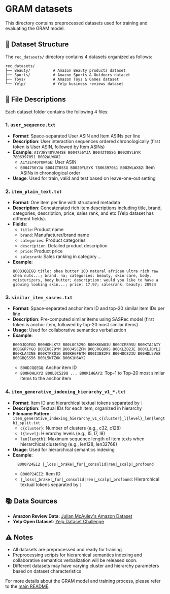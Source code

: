 # GRAM datasets

This directory contains preprocessed datasets used for training and evaluating the GRAM model.

## 📁 Dataset Structure

The `rec_datasets/` directory contains 4 datasets organized as follows:

```
rec_datasets/
├── Beauty/          # Amazon Beauty products dataset
├── Sports/          # Amazon Sports & Outdoors dataset  
├── Toys/            # Amazon Toys & Games dataset
└── Yelp/            # Yelp business reviews dataset
```

## 📄 File Descriptions

Each dataset folder contains the following 4 files:

### 1. `user_sequence.txt`
- **Format**: Space-separated User ASIN and Item ASINs per line
- **Description**: User interaction sequences ordered chronologically (first token is User ASIN, followed by Item ASINs)
- **Example**: `A1YJEY40YUW4SE B004756YJA B004ZT0SSG B0020YLEYK 7806397051 B002WLWX82`
  - `A1YJEY40YUW4SE`: User ASIN
  - `B004756YJA B004ZT0SSG B0020YLEYK 7806397051 B002WLWX82`: Item ASINs in chronological order
- **Usage**: Used for train, valid and test based on leave-one-out setting

### 2. `item_plain_text.txt`
- **Format**: One item per line with structured metadata
- **Description**: Concatenated rich item descriptions including title, brand, categories, description, price, sales rank, and etc (Yelp dataset has different fields).
- **Fields**:
  - `title`: Product name
  - `brand`: Manufacturer/brand name
  - `categories`: Product categories
  - `description`: Detailed product description
  - `price`: Product price
  - `salesrank`: Sales ranking in category
  ...
- **Example**: 
  ```
  B00DJQQEGQ title: shea butter 100 natural african ultra rich raw shea nuts...; brand: na; categories: beauty, skin care, body, moisturizers, body butter; description: would you like to have a glowing looking skin...; price: 17.97; salesrank: beauty: 20924
  ```

### 3. `similar_item_sasrec.txt`
- **Format**: Space-separated anchor item ID and top-20 similar item IDs per line
- **Description**: Pre-computed similar items using SASRec model (first token is anchor item, followed by top-20 most similar items)
- **Usage**: Used for collaborative semantics verbalization
- **Example**:
    ```
    B00DJQQEGQ B00HOHLKY2 B00L0C529Q B00KKKW03U B00JCE89SU B00KTAJAIY B00GGR7YGO B00IU079YM B00J4SCZFM B00JRGQ09S B00KLZO2JE B00KLJDYL2 B00KLA4INE B00KTP8Q1G B00KH6F6TM B00IIB82FS B00H8C82IU B00HDL5VA8 B00GBQSS56 B00L5KTZ0K B00K1H6AY2
    ```
    - `B00DJQQEGQ`: Anchor item ID
    - `B00HOHLKY2 B00L0C529Q ... B00K1H6AY2`: Top-1 to Top-20 most similar items to the anchor item


### 4. `item_generative_indexing_hierarchy_v1_*.txt`
- **Format**: Item ID and hierarchical textual tokens separated by `|`
- **Description**: Textual IDs for each item, organized in hierarchy
- **Filename Pattern**: `item_generative_indexing_hierarchy_v1_c{cluster}_l{level}_len{length}_split.txt`
  - `c{cluster}`: Number of clusters (e.g., c32, c128)
  - `l{level}`: Hierarchy levels (e.g., l5, l7, l9)
  - `len{length}`: Maximum sequence length of item texts when hierarchical clustering (e.g., len128, len32768)
- **Usage**: Used for hierarchical semantics indexing
- **Example**: 
  ```
    B000P24EI2 |▁loss|▁brake|▁fur|▁consolid|ren|▁scalp|▁profound
  ```
  - `B000P24EI2`: Item ID
  - `|▁loss|▁brake|▁fur|▁consolid|ren|▁scalp|▁profound`: Hierarchical textual tokens separated by `|`

## 📚 Data Sources

- **Amazon Review Data**: [Julian McAuley's Amazon Dataset](https://jmcauley.ucsd.edu/data/amazon/)
- **Yelp Open Dataset**: [Yelp Dataset Challenge](https://business.yelp.com/data/resources/open-dataset/)

## ⚠️ Notes

- All datasets are preprocessed and ready for training
- Preprocessing scripts for hierarchical semantics indexing and collaborative semantics verbalization will be released soon.
- Different datasets may have varying cluster and hierarchy parameters based on dataset characteristics

For more details about the GRAM model and training process, please refer to the [main README](../README.md).
